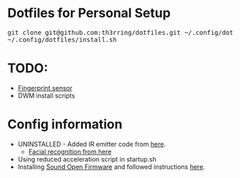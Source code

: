   # Dotfiles for Personal Setup #
<pre>
git clone git@github.com:th3rring/dotfiles.git ~/.config/dotfiles
~/.config/dotfiles/install.sh
</pre>

  # TODO: #
  * [Fingerprint sensor](https://forums.lenovo.com/t5/Other-Linux-Discussions/How-To-Configure-X1-Carbon-Gen-7-on-Debian-FingerPrint-4G-Modem/td-p/4550327/page/4)
  * DWM install scripts
  
# Config information #
  * UNINSTALLED - Added IR emitter code from [here](https://github.com/PetePriority/chicony-ir-toggle.git).
    * [Facial recognition from here](https://github.com/boltgolt/howdy)
  * Using reduced acceleration script in startup.sh
  * Installing [Sound Open Firmware](https://github.com/thesofproject/sof) and followed instructions [here](https://wiki.archlinux.org/index.php/Lenovo_ThinkPad_X1_Carbon_(Gen_7)).

